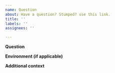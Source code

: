 ```yaml
---
name: Question
about: Have a question? Stumped? use this link.
title: ''
labels: ''
assignees: ''

---
```


<!---
** Before you post your question**

 - Search for similar issues on GitHub. Make sure you search among closed issues as well:
    https://github.com/amcharts/amcharts4/issues?q=is%3Aissue

 - Search amCharts 4 documentation website. It contains hundreds of step-by-step
    articles, detailed tutorials, and even very niche demos:
    https://www.amcharts.com/docs/v4/
-->

**Question**

<!---
Describe what you are trying to achieve, and what you are having trouble with.

In order to save time for those who might consider helping you, provide just the needed details, and be as clear as possible.

One-question per issue, please. If you have multiple questions, please post multiple issues.

Include what you have tried so far. Best of all, post your current chart online.

For vanilla JavaScript examples use:
CodePen (https://codepen.io/)
jsFiddle (https://jsfiddle.net/)

For TypeScript/Angular/React use:
CodeSandbox (https://codesandbox.io/)
StackBlitz (https://stackblitz.com/).
-->

**Environment (if applicable)**

<!---
Provide details about your development environment where you think it might be useful. E.g.:

 - amCharts version
 - Browser and its version
 - Related frameworks and their versions [e.g. Angular, TypeScript, etc.]
-->

**Additional context**

<!---
Add any other context about the problem here.
-->
